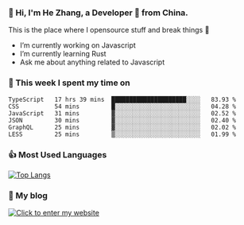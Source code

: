 ### 👋 Hi, I'm He Zhang, a Developer 🚀 from China.

This is the place where I opensource stuff and break things :rofl:

- I’m currently working on Javascript
- I’m currently learning Rust
- Ask me about anything related to Javascript

### 💪 This week I spent my time on 
<!--START_SECTION:waka-->

```text
TypeScript   17 hrs 39 mins  █████████████████████░░░░   83.93 %
CSS          54 mins         █░░░░░░░░░░░░░░░░░░░░░░░░   04.28 %
JavaScript   31 mins         ▓░░░░░░░░░░░░░░░░░░░░░░░░   02.52 %
JSON         30 mins         ▓░░░░░░░░░░░░░░░░░░░░░░░░   02.40 %
GraphQL      25 mins         ▓░░░░░░░░░░░░░░░░░░░░░░░░   02.02 %
LESS         25 mins         ▒░░░░░░░░░░░░░░░░░░░░░░░░   01.99 %
```

<!--END_SECTION:waka-->

### 👍 Most Used Languages
[![Top Langs](https://github-readme-stats.vercel.app/api/top-langs/?username=zhanghecool&layout=compact)](https://zhanghe.cool)

### 🌈 My blog 
[![Click to enter my website](https://cdn.jsdelivr.net/gh/zhanghecool/assets/images/gif/zhanghecools.gif)](https://zhanghe.cool)
